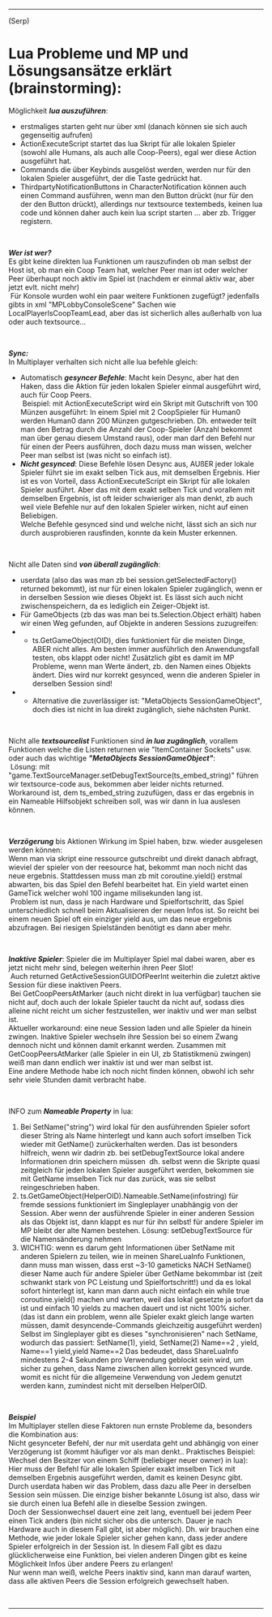 ----
(Serp)
# Lua Probleme und MP und Lösungsansätze erklärt (brainstorming):  

Möglichkeit ***lua auszuführen***:  
- erstmaliges starten geht nur über xml (danach können sie sich auch gegenseitig aufrufen)
- ActionExecuteScript startet das lua Skript für alle lokalen Spieler (sowohl alle Humans, als auch alle Coop-Peers), egal wer diese Action ausgeführt hat.
- Commands die über Keybinds ausgelöst werden, werden nur für den lokalen Spieler ausgeführt, der die Taste gedrückt hat.  
- ThirdpartyNotificationButtons in CharacterNotification können auch einen Command ausführen, wenn man den Button drückt (nur für den der den Button drückt), allerdings nur textsource textembeds, keinen lua code und können daher auch kein lua script starten ... aber zb. Trigger registern.

&nbsp;  

***Wer ist wer?***  
Es gibt keine direkten lua Funktionen um rauszufinden ob man selbst der Host ist, ob man ein Coop Team hat, welcher Peer man ist oder welcher Peer überhaupt noch aktiv im Spiel ist (nachdem er einmal aktiv war, aber jetzt evlt. nicht mehr)  
&nbsp;Für Konsole wurden wohl ein paar weitere Funktionen zugefügt? jedenfalls gibts in xml "MPLobbyConsoleScene" Sachen wie LocalPlayerIsCoopTeamLead, aber das ist sicherlich alles außerhalb von lua oder auch textsource...

&nbsp;  

***Sync:***  
In Multiplayer verhalten sich nicht alle lua befehle gleich:  
- Automatisch ***gesyncer Befehle***: Macht kein Desync, aber hat den Haken, dass die Aktion für jeden lokalen Spieler einmal ausgeführt wird, auch für Coop Peers.  
&nbsp;Beispiel: mit ActionExecuteScript wird ein Skript mit Gutschrift von 100 Münzen ausgeführt: In einem Spiel mit 2 CoopSpieler für Human0 werden Human0 dann 200 Münzen gutgeschrieben. Dh. entweder teilt man den Betrag durch die Anzahl der Coop-Spieler (Anzahl bekommt man über genau diesem Umstand raus), oder man darf den Befehl nur für einen der Peers ausführen, doch dazu muss man wissen, welcher Peer man selbst ist (was nicht so einfach ist).
- ***Nicht gesynced***: Diese Befehle lösen Desync aus, AUßER jeder lokale Spieler führt sie im exakt selben Tick aus, mit demselben Ergebnis. Hier ist es von Vorteil, dass ActionExecuteScript ein Skript für alle lokalen Spieler ausführt. Aber das mit dem exakt selben Tick und vorallem mit demselben Ergebnis, ist oft leider schwieriger als man denkt, zb auch weil viele Befehle nur auf den lokalen Spieler wirken, nicht auf einen Beliebigen.  
Welche Befehle gesynced sind und welche nicht, lässt sich an sich nur durch ausprobieren rausfinden, konnte da kein Muster erkennen.

&nbsp;  

Nicht alle Daten sind ***von überall zugänglich***:  
- userdata (also das was man zb bei session.getSelectedFactory() returned bekommt), ist nur für einen lokalen Spieler zugänglich, wenn er in derselben Session wie dieses Objekt ist. Es lässt sich auch nicht zwischenspeichern, da es lediglich ein Zeiger-Objekt ist.
- Für GameObjects (zb das was man bei ts.Selection.Object erhält) haben wir einen Weg gefunden, auf Objekte in anderen Sessions zuzugreifen:  
- - ts.GetGameObject(OID), dies funktioniert für die meisten Dinge, ABER nicht alles. Am besten immer ausführlich den Anwendungsfall testen, obs klappt oder nicht! Zusätzlich gibt es damit im MP Probleme, wenn man Werte ändert, zb. den Namen eines Objekts ändert. Dies wird nur korrekt gesynced, wenn die anderen Spieler in derselben Session sind!  
- - Alternative die zuverlässiger ist: "MetaObjects SessionGameObject", doch dies ist nicht in lua direkt zugänglich, siehe nächsten Punkt.  

&nbsp;  

Nicht alle ***textsourcelist*** Funktionen sind ***in lua zugänglich***, vorallem Funktionen welche die Listen returnen wie "ItemContainer Sockets" usw. oder auch das wichtige ***"MetaObjects SessionGameObject"***:  
&nbsp;Lösung: mit "game.TextSourceManager.setDebugTextSource(ts_embed_string)" führen wir textsource-code aus, bekommen aber leider nichts returned. Workaround ist, dem ts_embed_string zuzufügen, dass er das ergebnis in ein Nameable Hilfsobjekt schreiben soll, was wir dann in lua auslesen können.

&nbsp;  

***Verzögerung*** bis Aktionen Wirkung im Spiel haben, bzw. wieder ausgelesen werden können:  
Wenn man via skript eine ressource gutschreibt und direkt danach abfragt, wieviel der spieler von der reesource hat, bekommt man noch nicht das neue ergebnis. Stattdessen muss man zb mit coroutine.yield() erstmal abwarten, bis das Spiel den Befehl bearbeitet hat. Ein yield wartet einen GameTick welcher wohl 100 ingame milisekunden lang ist.  
&nbsp;Problem ist nun, dass je nach Hardware und Spielfortschritt, das Spiel unterschiedlich schnell beim Aktualisieren der neuen Infos ist. So reicht bei einem neuen Spiel oft ein einziger yield aus, um das neue ergebnis abzufragen. Bei riesigen Spielständen benötigt es dann aber mehr.  

&nbsp;  

***Inaktive Spieler***: Spieler die im Multiplayer Spiel mal dabei waren, aber es jetzt nicht mehr sind, belegen weiterhin ihren Peer Slot!  
&nbsp;Auch returned GetActiveSessionGUIDOfPeerInt weiterhin die zuletzt aktive Session für diese inaktiven Peers.  
&nbsp;Bei GetCoopPeersAtMarker (auch nicht direkt in lua verfügbar) tauchen sie nicht auf, doch auch der lokale Spieler taucht da nicht auf, sodass dies alleine nicht reicht um sicher festzustellen, wer inaktiv und wer man selbst ist.  
Aktueller workaround: eine neue Session laden und alle Spieler da hinein zwingen. Inaktive Spieler wechseln ihre Session bei so einem Zwang dennoch nicht und können damit erkannt werden. Zusammen mit GetCoopPeersAtMarker (alle Spieler in ein UI, zb Statistikmenü zwingen) weiß man dann endlich wer inaktiv ist und wer man selbst ist.  
Eine andere Methode habe ich noch nicht finden können, obwohl ich sehr sehr viele Stunden damit verbracht habe.  

&nbsp;  

INFO zum ***Nameable Property*** in lua:  
1) Bei SetName("string") wird lokal für den ausführenden Spieler sofort dieser String als Name hinterlegt und kann
 auch sofort imselben Tick wieder mit GetName() zurückerhalten werden.
 Das ist besonders hilfreich, wenn wir dadrin zb. bei setDebugTextSource lokal andere Informationen drin speichern müssen
&nbsp;dh. selbst wenn die Skripte quasi zeitgleich für jeden lokalen Spieler ausgeführt werden, bekommen sie mit GetName imselben Tick nur das zurück, was sie selbst reingeschrieben haben.
2) ts.GetGameObject(HelperOID).Nameable.SetName(infostring) für fremde sessions funktioniert im Singleplayer unabhängig von der Session.
 Aber wenn der ausführende Spieler in einer anderen Session als das Objekt ist, dann klappt es nur für ihn selbst! für andere Spieler im MP bleibt der alte Namen bestehen.
 Lösung: setDebugTextSource für die Namensänderung nehmen
3) WICHTIG: wenn es darum geht Informationen über SetName mit anderen Spielern zu teilen, wie in meinen ShareLuaInfo Funktionen,
 dann muss man wissen, dass erst ~3-10 gameticks NACH SetName() dieser Name auch für andere Spieler über GetName bekommbar ist (zeit schwankt stark von PC Leistung und Spielfortschritt!)
  und da es lokal sofort hinterlegt ist, kann man dann auch nicht einfach ein while true coroutine.yield() machen und warten, weil das lokal gesetzte ja sofort da ist
  und einfach 10 yields zu machen dauert und ist nicht 100% sicher.
   (das ist dann ein problem, wenn alle Spieler exakt gleich lange warten müssen, damit desyncende-Commands gleichzeitig ausgeführt werden)
  Selbst im Singleplayer gibt es dieses "synchronisieren" nach SetName, wodurch das passiert: SetName(1), yield, SetName(2) Name==2 , yield, Name==1 yield,yield Name==2
Das bedeudet, dass ShareLuaInfo mindestens 2-4 Sekunden pro Verwendung geblockt sein wird, um sicher zu gehen, dass Name ziwschen allen korrekt gesynced wurde.
 womit es nicht für die allgemeine Verwendung von Jedem genutzt werden kann, zumindest nicht mit derselben HelperOID.

&nbsp;  

***Beispiel***   
Im Multiplayer stellen diese Faktoren nun ernste Probleme da, besonders die Kombination aus:  
 Nicht gesynceter Befehl, der nur mit userdata geht und abhängig von einer Verzögerung ist (kommt häufiger vor als man denkt.. Praktisches Beispiel: Wechsel den Besitzer von einem Schiff (beliebiger neuer owner) in lua):  
  Hier muss der Befehl für alle lokalen Spieler exakt imselben Tick mit demselben Ergebnis ausgeführt werden, damit es keinen Desync gibt.  
  Durch userdata haben wir das Problem, dass dazu alle Peer in derselben Session sein müssen. Die einzige bisher bekannte Lösung ist also, dass wir sie durch einen lua Befehl alle in dieselbe Session zwingen.  
  Doch der Sessionwechsel dauert eine zeit lang, eventuell bei jedem Peer einen Tick anders (bin nicht sicher obs die untersch. Dauer je nach Hardware auch in diesem Fall gibt, ist aber möglich).  Dh. wir brauchen eine Methode, wie jeder lokale Spieler sicher gehen kann, dass jeder andere Spieler erfolgreich in der Session ist. In diesem Fall gibt es dazu glücklicherweise eine Funktion, bei vielen anderen Dingen gibt es keine Möglichkeit Infos über andere Peers zu erlangen!  
   Nur wenn man weiß, welche Peers inaktiv sind, kann man darauf warten, dass alle aktiven Peers die Session erfolgreich gewechselt haben.  

&nbsp;  

----

